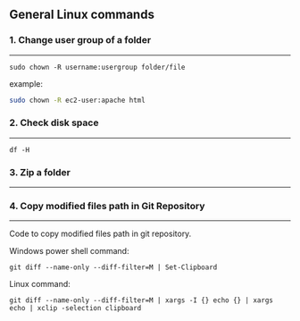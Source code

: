 ## General Linux commands

### 1. Change user group of a folder
---
`sudo chown -R username:usergroup folder/file`

example: 

```bash
sudo chown -R ec2-user:apache html
```

### 2. Check disk space
---

```shell
df -H
```

### 3. Zip a folder
---


### 4. Copy modified files path in Git Repository
---
Code to copy modified files path in git repository.

Windows power shell command:
```shell
git diff --name-only --diff-filter=M | Set-Clipboard
```

Linux command:
```shell
git diff --name-only --diff-filter=M | xargs -I {} echo {} | xargs echo | xclip -selection clipboard
```